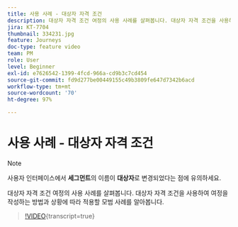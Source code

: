 ```yaml
---
title: 사용 사례 - 대상자 자격 조건
description: 대상자 자격 조건 여정의 사용 사례를 살펴봅니다. 대상자 자격 조건을 사용하여 여정을 작성하는 방법과 상황에 따라 적용할 모범 사례를 알아봅니다.
jira: KT-7704
thumbnail: 334231.jpg
feature: Journeys
doc-type: feature video
team: PM
role: User
level: Beginner
exl-id: e7626542-1399-4fcd-966a-cd9b3c7cd454
source-git-commit: fd9d277be00449155c49b3809fe647d7342b6acd
workflow-type: tm+mt
source-wordcount: '70'
ht-degree: 97%

---
```


# 사용 사례 - 대상자 자격 조건

>[!NOTE]
>사용자 인터페이스에서 **세그먼트**&#x200B;의 이름이 **대상자**&#x200B;로 변경되었다는 점에 유의하세요.

대상자 자격 조건 여정의 사용 사례를 살펴봅니다. 대상자 자격 조건을 사용하여 여정을 작성하는 방법과 상황에 따라 적용할 모범 사례를 알아봅니다.

>[!VIDEO](https://video.tv.adobe.com/v/334231?quality=12&learn=on){transcript=true}
